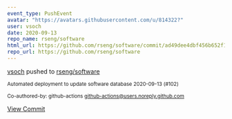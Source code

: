 ```yaml
---
event_type: PushEvent
avatar: "https://avatars.githubusercontent.com/u/814322?"
user: vsoch
date: 2020-09-13
repo_name: rseng/software
html_url: https://github.com/rseng/software/commit/ad49dee4dbf456b652f12e6f5ea610271f770c31
repo_url: https://github.com/rseng/software
---
```


<a href='https://github.com/vsoch' target='_blank'>vsoch</a> pushed to <a href='https://github.com/rseng/software' target='_blank'>rseng/software</a>

<small>Automated deployment to update software database 2020-09-13 (#102)

Co-authored-by: github-actions <github-actions@users.noreply.github.com></small>

<a href='https://github.com/rseng/software/commit/ad49dee4dbf456b652f12e6f5ea610271f770c31' target='_blank'>View Commit</a>